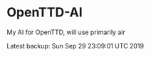 # OpenTTD-AI
My AI for OpenTTD, will use primarily air

Latest backup: Sun Sep 29 23:09:01 UTC 2019
